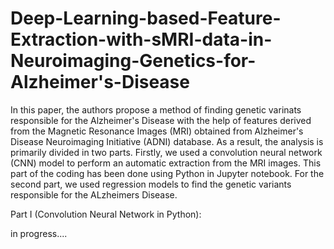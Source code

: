 # Deep-Learning-based-Feature-Extraction-with-sMRI-data-in-Neuroimaging-Genetics-for-Alzheimer's-Disease
In this paper, the authors propose a method of finding genetic varinats responsible for the Alzheimer's Disease with the help of features derived from the Magnetic Resonance Images (MRI) obtained from Alzheimer's Disease Neuroimaging Initiative (ADNI) database. As a result, the analysis is primarily divided in two parts. Firstly, we used a convolution neural network (CNN) model to perform an automatic extraction from the MRI images. This part of the coding has been done using Python in Jupyter notebook. For the second part, we used regression models to find the genetic variants responsible for the ALzheimers Disease.

Part I (Convolution Neural Network in Python): 

in progress....




